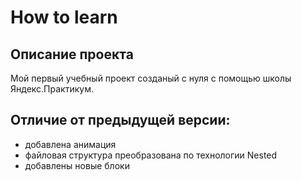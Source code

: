 # How to learn

## Описание проекта
Мой первый учебный проект созданый с нуля с помощью школы Яндекс.Практикум.

## Отличие от предыдущей версии:
* добавлена анимация
* файловая структура преобразована по технологии Nested
* добавлены новые блоки


